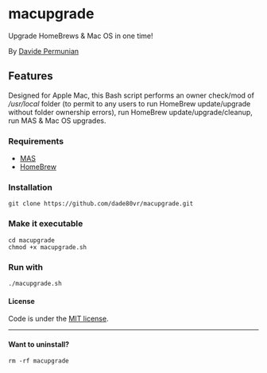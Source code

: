 # macupgrade
Upgrade HomeBrews & Mac OS in one time!

By [Davide Permunian](https://github.com/dade80vr) 

## Features

Designed for Apple Mac, this Bash script performs an owner check/mod of _/usr/local_ folder (to permit to any users to run HomeBrew update/upgrade without folder ownership errors), run HomeBrew update/upgrade/cleanup, run MAS & Mac OS upgrades.

### Requirements

* [MAS](https://github.com/mas-cli/mas)
* [HomeBrew](https://brew.sh/index_it.html)

### Installation

```shell
git clone https://github.com/dade80vr/macupgrade.git
```

### Make it executable

```shell
cd macupgrade 
chmod +x macupgrade.sh
```

### Run with

```shell
./macupgrade.sh
```

#### License

Code is under the [MIT license](LICENSE).

---

#### Want to uninstall?

```shell
rm -rf macupgrade
```
